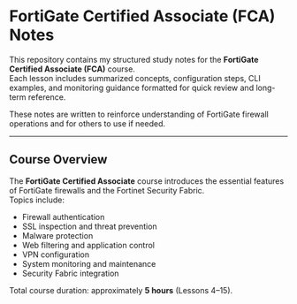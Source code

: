 # FortiGate Certified Associate (FCA) Notes

This repository contains my structured study notes for the **FortiGate Certified Associate (FCA)** course.  
Each lesson includes summarized concepts, configuration steps, CLI examples, and monitoring guidance formatted for quick review and long-term reference.

These notes are written to reinforce understanding of FortiGate firewall operations and for others to use if needed.

---

## Course Overview
The **FortiGate Certified Associate** course introduces the essential features of FortiGate firewalls and the Fortinet Security Fabric.  
Topics include:
- Firewall authentication  
- SSL inspection and threat prevention  
- Malware protection  
- Web filtering and application control  
- VPN configuration  
- System monitoring and maintenance  
- Security Fabric integration  

Total course duration: approximately **5 hours** (Lessons 4–15).  


